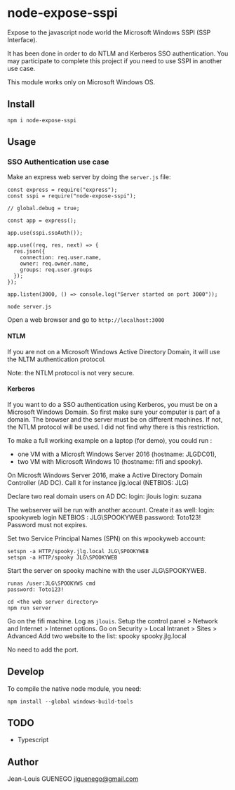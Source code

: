 # node-expose-sspi

Expose to the javascript node world the Microsoft Windows SSPI (SSP Interface).

It has been done in order to do NTLM and Kerberos SSO authentication.
You may participate to complete this project if you need to use SSPI in another use case.

This module works only on Microsoft Windows OS.

## Install

```
npm i node-expose-sspi
```

## Usage

### SSO Authentication use case

Make an express web server by doing the `server.js` file:

```
const express = require("express");
const sspi = require("node-expose-sspi");

// global.debug = true;

const app = express();

app.use(sspi.ssoAuth());

app.use((req, res, next) => {
  res.json({
    connection: req.user.name,
    owner: req.owner.name,
    groups: req.user.groups
  });
});

app.listen(3000, () => console.log("Server started on port 3000"));
```

```
node server.js
```

Open a web browser and go to `http://localhost:3000`

#### NTLM

If you are not on a Microsoft Windows Active Directory Domain, it will use the NLTM authentication protocol.

Note: the NTLM protocol is not very secure.

#### Kerberos

If you want to do a SSO authentication using Kerberos, you must be on a Microsoft Windows Domain.
So first make sure your computer is part of a domain.
The browser and the server must be on different machines. If not, the NTLM protocol will be used.
I did not find why there is this restriction.


To make a full working example on a laptop (for demo), 
you could run :
- one VM with a Microsft Windows Server 2016 (hostname: JLGDC01),
- two VM with Microsoft Windows 10 (hostname: fifi and spooky).

On Microsft Windows Server 2016, make a Active Directory Domain Controller (AD DC).
Call it for instance jlg.local (NETBIOS: JLG)

Declare two real domain users on AD DC:
login: jlouis
login: suzana

The webserver will be run with another account. Create it as well:
login: spookyweb
login NETBIOS : JLG\SPOOKYWEB
password: Toto123!
Password must not expires.

Set two Service Principal Names (SPN) on this wpookyweb account:
```
setspn -a HTTP/spooky.jlg.local JLG\SPOOKYWEB
setspn -a HTTP/spooky JLG\SPOOKYWEB
```

Start the server on spooky machine with the user JLG\SPOOKYWEB.
```
runas /user:JLG\SPOOKYWS cmd
password: Toto123!

cd <the web server directory>
npm run server
```

Go on the fifi machine. Log as `jlouis`.
Setup the control panel > Network and Internet > Internet options.
Go on Security > Local Intranet > Sites > Advanced
Add two website to the list:
spooky
spooky.jlg.local

No need to add the port.


## Develop

To compile the native node module, you need:
```
npm install --global windows-build-tools
```


## TODO

- Typescript

## Author

Jean-Louis GUENEGO <jlguenego@gmail.com>
